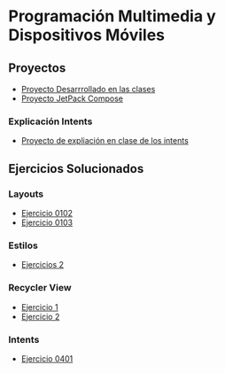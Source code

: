 # Programación Multimedia y Dispositivos Móviles
## Proyectos
- [Proyecto Desarrrollado en las clases](https://github.com/pjurado66/Curso2223)
- [Proyecto JetPack Compose](https://github.com/pjurado66/ComposeCurso2223)
### Explicación Intents
- [Proyecto de expliación en clase de los intents](https://github.com/pjurado66/Intents)
## Ejercicios Solucionados
### Layouts
- [Ejercicio 0102](https://github.com/pjurado66/Ej0102_23-24)
- [Ejercicio 0103](https://github.com/pjurado66/Ej0103_23-24)
### Estilos
- [Ejercicios 2](https://github.com/pjurado66/Ej02_Estilos)
### Recycler View
- [Ejercicio 1](https://github.com/pjurado66/Ejercicio0301.git)
- [Ejercicio 2](https://github.com/pjurado66/Ejercicio0302.git)
### Intents
- [Ejercicio 0401](https://github.com/pjurado66/Ejercicio0401)
<!--
**pjurado66/pjurado66** is a ✨ _special_ ✨ repository because its `README.md` (this file) appears on your GitHub profile.

Here are some ideas to get you started:

- 🔭 I’m currently working on ...
- 🌱 I’m currently learning ...
- 👯 I’m looking to collaborate on ...
- 🤔 I’m looking for help with ...
- 💬 Ask me about ...
- 📫 How to reach me: ...
- 😄 Pronouns: ...
- ⚡ Fun fact: ...
-->
